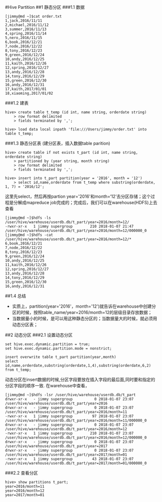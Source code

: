 #Hive Partition
##1 静态分区
###1.1 数据
```
[jimmy@md ~]$cat order.txt
1,jack,2016/11/11
2,michael,2016/11/12
3,summer,2016/11/13
4,spring,2016/11/14
5,nero,2016/11/15
6,book,2016/12/21
7,node,2016/12/22
8,tony,2016/12/23
9,green,2016/12/24
10,andy,2016/12/25
11,kaith,2016/12/26
12,spring,2016/12/27
13,andy,2016/12/28
14,tony,2016/12/29
15,green,2016/12/30
16,andy,2016/12/31
17,kaith,2017/01/01
18,xiaoming,2017/01/02
```
###1.2 建表
```
hive> create table t_temp (id int, name string, orderdate string)
    > row format delimited
    > fields terminated by ',';

hive> load data local inpath 'file:///Users/jimmy/order.txt' into table t_temp;
```

###1.3 静态分区表 (建分区表，插入数据table parition)
```
hive> create table if not exists t_part (id int, name string, orderdate string)
    > partitioned by (year string, month string)
    > row format delimited
    > fields terminated by ',';

hive> insert into t_part partition(year = '2016', month = '12')
    > select id,name,orderdate from t_temp where substring(orderdate, 1, 7) = '2016/12';
```
这里先select，然后再按partion year='2016'和month=‘12’去分区存储；这个过程是分解成mapreduce job完成的；完成后，我们可以在warehouse(HDFS)上去查看

```
[jimmy@md ~]$hdfs -ls /user/hive/warehouse/userdb.db/t_part/year=2016/month=12/
-rwxr-xr-x   1 jimmy supergroup        210 2018-01-07 21:47 /user/hive/warehouse/userdb.db/t_part/year=2016/month=12/000000_0
[jimmy@md ~]$hdfs -cat /user/hive/warehouse/userdb.db/t_part/year=2016/month=12/*
6,book,2016/12/21
7,node,2016/12/22
8,tony,2016/12/23
9,green,2016/12/24
10,andy,2016/12/25
11,kaith,2016/12/26
12,spring,2016/12/27
13,andy,2016/12/28
14,tony,2016/12/29
15,green,2016/12/30
16,andy,2016/12/31
```
##1.4 总结
* 实质上，partition(year='2016'，month='12')就告诉在warehouse中创建分区的时候，按照table_name/year=2016/month=12的层级目录存放数据；
* 当数据量小的时候，是可以用这种静态分区的；当数据量大的时候，就必须用动态分区表；

##2 动态分区
###2.1 设置动态分区
```
set hive.exec.dynamic.partition = true;
set hive.exec.dynamic.partition.mode = nonstrict;

insert overwrite table t_part partition(year,month)
select id,name,orderdate,substring(orderdate,1,4),substring(orderdate,6,2) from t_temp;
```
动态分区在insert数据的时候,分区字段要放在插入字段的最后面,同时要和指定的分区字段的顺序一致. 在warehouse中查看，

```
[jimmy@md ~]$hdfs -lsr /user/hive/warehouse/userdb.db/t_part
drwxr-xr-x   - jimmy supergroup          0 2018-01-07 23:07 /user/hive/warehouse/userdb.db/t_part/year=2016
drwxr-xr-x   - jimmy supergroup          0 2018-01-07 23:07 /user/hive/warehouse/userdb.db/t_part/year=2016/month=11
-rwxr-xr-x   1 jimmy supergroup         97 2018-01-07 23:07 /user/hive/warehouse/userdb.db/t_part/year=2016/month=11/000000_0
drwxr-xr-x   - jimmy supergroup          0 2018-01-07 23:07 /user/hive/warehouse/userdb.db/t_part/year=2016/month=12
-rwxr-xr-x   1 jimmy supergroup        210 2018-01-07 23:07 /user/hive/warehouse/userdb.db/t_part/year=2016/month=12/000000_0
drwxr-xr-x   - jimmy supergroup          0 2018-01-07 23:07 /user/hive/warehouse/userdb.db/t_part/year=2017
drwxr-xr-x   - jimmy supergroup          0 2018-01-07 23:07 /user/hive/warehouse/userdb.db/t_part/year=2017/month=01
-rwxr-xr-x   1 jimmy supergroup         43 2018-01-07 23:07 /user/hive/warehouse/userdb.db/t_part/year=2017/month=01/000000_0

```

###2.2 查看分区
```
hive> show partitions t_part;
year=2016/month=11
year=2016/month=12
year=2017/month=01
```

